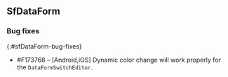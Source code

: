## SfDataForm

### Bug fixes
{:#sfDataForm-bug-fixes}

* \#F173768 – [Android,iOS] Dynamic color change will work properly for the `DataFormSwitchEditor`.
